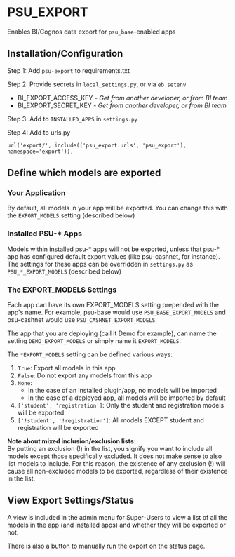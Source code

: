# PSU_EXPORT

Enables BI/Cognos data export for `psu_base`-enabled apps

## Installation/Configuration

Step 1: Add `psu-export` to requirements.txt

Step 2: Provide secrets in `local_settings.py`, or via `eb setenv`
* BI_EXPORT_ACCESS_KEY *- Get from another developer, or from BI team*
* BI_EXPORT_SECRET_KEY *- Get from another developer, or from BI team*

Step 3: Add to `INSTALLED_APPS` in `settings.py`

Step 4: Add to urls.py
```
url('export/', include(('psu_export.urls', 'psu_export'), namespace='export')),
```

## Define which models are exported

### Your Application
By default, all models in your app will be exported.  You can change this with the `EXPORT_MODELS` 
setting (described below)

### Installed PSU-* Apps
Models within installed psu-* apps will not be exported, unless that psu-* 
app has configured default export values (like psu-cashnet, for instance). 
The settings for these apps can be overridden in `settings.py` as `PSU_*_EXPORT_MODELS` (described below)

### The EXPORT_MODELS Settings
Each app can have its own EXPORT_MODELS setting prepended with the app's name. 
For example, psu-base would use `PSU_BASE_EXPORT_MODELS` and psu-cashnet would use `PSU_CASHNET_EXPORT_MODELS`. 

The app that you are deploying (call it Demo for example), can name the setting 
`DEMO_EXPORT_MODELS` or simply name it `EXPORT_MODELS`.

The `*EXPORT_MODELS` setting can be defined various ways:
1. `True`: Export all models in this app
1. `False`: Do not export any models from this app
1. `None`: 
   * In the case of an installed plugin/app, no models will be imported
   * In the case of a deployed app, all models will be imported by default
1. `['student', 'registration']`: Only the student and registration models will be exported
1. `['!student', '!registration']`: All models EXCEPT student and registration will be exported  

**Note about mixed inclusion/exclusion lists:**  
By putting an exclusion (!) in the list, you signify you want to include all models except those 
specifically excluded.  It does not make sense to also list models to include.  For this reason,
the existence of any exclusion (!) will cause all non-excluded models to be exported, regardless of 
their existence in the list.

## View Export Settings/Status
A view is included in the admin menu for Super-Users to view a list of all the models in the app 
(and installed apps) and whether they will be exported or not.  

There is also a button to manually run the export on the status page.